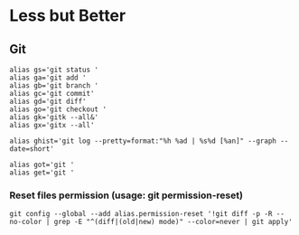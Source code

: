 # Less but Better


## Git
```
alias gs='git status '
alias ga='git add '
alias gb='git branch '
alias gc='git commit'
alias gd='git diff'
alias go='git checkout '
alias gk='gitk --all&'
alias gx='gitx --all'

alias ghist='git log --pretty=format:"%h %ad | %s%d [%an]" --graph --date=short'

alias got='git '
alias get='git '
```
### Reset files permission (usage: git permission-reset)
```
git config --global --add alias.permission-reset '!git diff -p -R --no-color | grep -E "^(diff|(old|new) mode)" --color=never | git apply'
```
